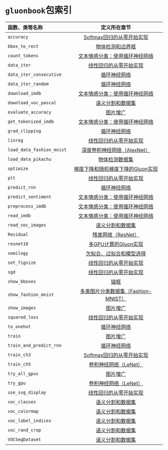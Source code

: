 # `gluonbook`包索引




|函数、类等名称|定义所在章节|
|:--|:-:|
| `accuracy`|[Softmax回归的从零开始实现](../chapter_deep-learning-basics/softmax-regression-scratch.md)|
| `bbox_to_rect`|[物体检测和边界框](../chapter_computer-vision/bounding-box.md)|
| `count_tokens`|[文本情感分类：使用循环神经网络](../chapter_natural-language-processing/sentiment-analysis.md)|
| `data_iter`|[线性回归的从零开始实现](../chapter_deep-learning-basics/linear-regression-scratch.md)|
| `data_iter_consecutive`|[循环神经网络](../chapter_recurrent-neural-networks/rnn.md)|
| `data_iter_random`|[循环神经网络](../chapter_recurrent-neural-networks/rnn.md)|
| `download_imdb`|[文本情感分类：使用循环神经网络](../chapter_natural-language-processing/sentiment-analysis.md)|
| `download_voc_pascal`|[语义分割和数据集](../chapter_computer-vision/semantic-segmentation-and-dataset.md)|
| `evaluate_accuracy`|[图片增广](../chapter_computer-vision/image-augmentation.md)|
| `get_tokenized_imdb`|[文本情感分类：使用循环神经网络](../chapter_natural-language-processing/sentiment-analysis.md)|
| `grad_clipping`|[循环神经网络](../chapter_recurrent-neural-networks/rnn.md)|
| `linreg`|[线性回归的从零开始实现](../chapter_deep-learning-basics/linear-regression-scratch.md)|
| `load_data_fashion_mnist`|[深度卷积神经网络（AlexNet）](../chapter_convolutional-neural-networks/alexnet.md)|
| `load_data_pikachu`|[物体检测数据集](../chapter_computer-vision/object-detection-dataset.md)|
| `optimize`|[梯度下降和随机梯度下降的Gluon实现](../chapter_optimization/gd-sgd-gluon.md)|
| `plt`|[线性回归的从零开始实现](../chapter_deep-learning-basics/linear-regression-scratch.md)|
| `predict_rnn`|[循环神经网络](../chapter_recurrent-neural-networks/rnn.md)|
| `predict_sentiment`|[文本情感分类：使用循环神经网络](../chapter_natural-language-processing/sentiment-analysis.md)|
| `preprocess_imdb`|[文本情感分类：使用循环神经网络](../chapter_natural-language-processing/sentiment-analysis.md)|
| `read_imdb`|[文本情感分类：使用循环神经网络](../chapter_natural-language-processing/sentiment-analysis.md)|
| `read_voc_images`|[语义分割和数据集](../chapter_computer-vision/semantic-segmentation-and-dataset.md)|
| `Residual`|[残差网络（ResNet）](../chapter_convolutional-neural-networks/resnet.md)|
| `resnet18`|[多GPU计算的Gluon实现](../chapter_computational-performance/multiple-gpus-gluon.md)|
| `semilogy`|[欠拟合、过拟合和模型选择](../chapter_deep-learning-basics/underfit-overfit.md)|
| `set_figsize`|[线性回归的从零开始实现](../chapter_deep-learning-basics/linear-regression-scratch.md)|
| `sgd`|[线性回归的从零开始实现](../chapter_deep-learning-basics/linear-regression-scratch.md)|
| `show_bboxes`|[锚框](../chapter_computer-vision/anchor.md)|
| `show_fashion_mnist`|[多类图片分类数据集（Fashion-MNIST）](../chapter_deep-learning-basics/fashion-mnist.md)|
| `show_images`|[图片增广](../chapter_computer-vision/image-augmentation.md)|
| `squared_loss`|[线性回归的从零开始实现](../chapter_deep-learning-basics/linear-regression-scratch.md)|
| `to_onehot`|[循环神经网络](../chapter_recurrent-neural-networks/rnn.md)|
| `train`|[图片增广](../chapter_computer-vision/image-augmentation.md)|
| `train_and_predict_rnn`|[循环神经网络](../chapter_recurrent-neural-networks/rnn.md)|
| `train_ch3`|[Softmax回归的从零开始实现](../chapter_deep-learning-basics/softmax-regression-scratch.md)|
| `train_ch5`|[卷积神经网络（LeNet）](../chapter_convolutional-neural-networks/lenet.md)|
| `try_all_gpus`|[图片增广](../chapter_computer-vision/image-augmentation.md)|
| `try_gpu`|[卷积神经网络（LeNet）](../chapter_convolutional-neural-networks/lenet.md)|
| `use_svg_display`|[线性回归的从零开始实现](../chapter_deep-learning-basics/linear-regression-scratch.md)|
| `voc_classes`|[语义分割和数据集](../chapter_computer-vision/semantic-segmentation-and-dataset.md)|
| `voc_colormap`|[语义分割和数据集](../chapter_computer-vision/semantic-segmentation-and-dataset.md)|
| `voc_label_indices`|[语义分割和数据集](../chapter_computer-vision/semantic-segmentation-and-dataset.md)|
| `voc_rand_crop`|[语义分割和数据集](../chapter_computer-vision/semantic-segmentation-and-dataset.md)|
| `VOCSegDataset`|[语义分割和数据集](../chapter_computer-vision/semantic-segmentation-and-dataset.md)|
